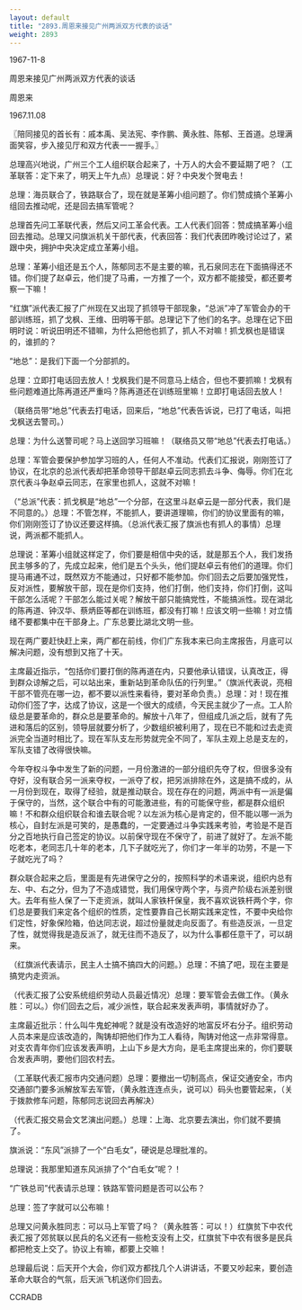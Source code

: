 ```yaml
---
layout: default
title: "2893.周恩来接见广州两派双方代表的谈话"
weight: 2893
---
```


1967-11-8

周恩来接见广州两派双方代表的谈话

周恩来

1967.11.08

〖陪同接见的首长有：戚本禹、吴法宪、李作鹏、黄永胜、陈郁、王首道。总理满面笑容，步入接见厅和双方代表一一握手。〗

总理高兴地说，广州三个工人组织联合起来了，十万人的大会不要延期了吧？（工革联答：定下来了，明天上午九点）总理说：好？中央发个贺电去！

总理：海员联合了，铁路联合了，现在就是革筹小组问题了。你们赞成搞个革筹小组回去推动呢，还是回去搞军管呢？

总理首先问工革联代表，然后又问工革会代表。工人代表们回答：赞成搞革筹小组回去推动。总理又问旗派机关干部代表，代表回答：我们代表团昨晚讨论过了，紧跟中央，拥护中央决定成立革筹小组。

总理：革筹小组还是五个人，陈郁同志不是主要的嘛，孔石泉同志在下面搞得还不错。你们提了赵卓云，他们提了马甫，一方推了一个，双方都不能接受，都还要考察一下嘛！

“红旗”派代表汇报了广州现在又出现了抓领导干部现象，“总派”冲了军管会办的干部训练班，抓了戈枫、王维、田明等干部。总理记下了他们的名字。总理在记下田明时说：听说田明还不错嘛，为什么把他也抓了，抓人不对嘛！抓戈枫也是错误的，谁抓的？

“地总”：是我们下面一个分部抓的。

总理：立即打电话回去放人！戈枫我们是不同意马上结合，但也不要抓嘛！戈枫有些问题难道比陈再道还严重吗？陈再道还在训练班里嘛！立即打电话回去放人！

（联络员带“地总”代表去打电话，回来后，“地总”代表告诉说，已打了电话，叫把戈枫送去警司。）

总理：为什么送警司呢？马上送回学习班嘛！（联络员又带“地总”代表去打电话。）

总理：军管会要保护参加学习班的人，任何人不准动。代表们汇报说，刚刚签订了协议，在北京的总派代表却把革命领导干部赵卓云同志抓去斗争、侮辱。你们在北京代表斗争赵卓云同志，在家里也抓人，这就不对嘛！

（“总派”代表：抓戈枫是“地总”一个分部，在这里斗赵卓云是一部分代表，我们是不同意的。）总理：不管怎样，不能抓人，要讲道理嘛，你们的协议里面有的嘛，你们刚刚签订了协议还要这样搞。（总派代表汇报了旗派也有抓人的事情）总理说，两派都不能抓人。

总理说：革筹小组就这样定了，你们要是相信中央的话，就是那五个人，我们发扬民主够多的了，先成立起来，他们是五个头头，他们提赵卓云有他们的道理。你们提马甫通不过，既然双方不能通过，只好都不能参加。你们回去之后要加强党性，反对派性，要解放干部，现在是你们支持，他们打倒，他们支持，你们打倒，这叫干部怎么活呢？干部怎么能过关呢？解放干部只能搞党性，不能搞派性。现在湖北的陈再道、钟汉华、蔡炳臣等都在训练班，都没有打嘛！应该文明一些嘛！对立情绪不要都集中在干部身上。广东总要比湖北文明一些。

现在两广要赶快赶上来，两广都在前线，你们广东我本来已向主席报告，月底可以解决问题，没有想到又拖了十天。

主席最近指示，“包括你们要打倒的陈再道在内，只要他承认错误，认真改正，得到群众谅解之后，可以站出来，重新站到革命队伍的行列里。”（旗派代表说，亮相干部不管亮在哪一边，都不要以派性来看待，要对革命负责。）总理：对！现在推动你们签了字，达成了协议，这是一个很大的成绩，今天民主就少了一点。工人阶级总是要革命的，群众总是要革命的。解放十八年了，但组成几派之后，就有了先进和落后的区别，领导层就要分析了，少数组织被利用了，现在已不能和过去走资派完全当道时相比了。现在军队支左形势就完全不同了，军队主观上总是支左的，军队支错了改得很快嘛。

今年夺权斗争中发生了新的问题，一月份激进的一部分组织先夺了权，但很多没有夺好，没有联合另一派来夺权，一派夺了权，把另派排除在外，这是搞不成的，从一月份到现在，取得了经验，就是推动联合。现在存在的问题，两派中有一派是偏于保守的，当然，这个联合中有的可能激进些，有的可能保守些，都是群众组织嘛！不和群众组织联合和谁去联合呢？以左派为核心是肯定的，但不能以哪一派为核心，自封左派是可笑的，是愚蠢的，一定要通过斗争实践来考验，考验是不是百分之百地执行自己签定的协议。以前保守现在不保守了，前进了就好了。左派不能吃老本，老同志几十年的老本，几下子就吃光了，你们才一年半的功劳，不是一下子就吃光了吗？

群众联合起来之后，里面是有先进保守之分的，按照科学的术语来说，组织内总有左、中、右之分，但为了不造成错觉，我们用保守两个字，与资产阶级右派差别很大。去年有些人保了一下走资派，就叫人家铁杆保皇，我不喜欢说铁杆两个字，你们总是要我们来定各个组织的性质，定性要靠自己长期实践来定性，不要中央给你们定性，好象保险箱，伯达同志说，超过份量就走向反面了。有些造反派，一旦定了性，就觉得我是造反派了，就无往而不造反了，以为什么事都任意干了，可以胡来。

（红旗派代表请示，民主人士搞不搞四大的问题。）总理：不搞了吧，现在主要是搞党内走资派。

（代表汇报了公安系统组织劳动人员最近情况）总理：要军管会去做工作。（黄永胜：可以。）你们回去之后，减少派性，联合起来发表声明，事情就好办了。

主席最近批示：什么叫牛鬼蛇神呢？就是没有改造好的地富反坏右分子。组织劳动人员本来是应该改造的，陶铸却把他们作为工人看待，陶铸对他这一点非常得意。对支农青年你们应该发表声明，上山下乡是大方向，是毛主席提出来的，你们要联合发表声明，要他们回农村去。

（工革联代表汇报市内交通问题）总理：要撤出一切制高点，保证交通安全，市内交通部门要多派解放军去军管，（黄永胜连连点头，说可以）码头也要管起来，（关于拨款修车问题，陈郁同志说回去再解决）

（代表汇报交易会文艺演出问题。）总理：上海、北京要去演出，你们就不要搞了。

旗派说：“东风”派排了一个“白毛女”，硬说是总理批准的。

总理说：我那里知道东风派排了个“白毛女”呢？！

“广铁总司”代表请示总理：铁路军管问题是否可以公布？

总理：签了字就可以公布嘛！

总理又问黄永胜同志：可以马上军管了吗？（黄永胜答：可以！）红旗贫下中农代表汇报了郊贫联以民兵的名义还有一些枪支没有上交，红旗贫下中农有很多是民兵都把枪支上交了。协议上有嘛，都要上交嘛！

总理最后说：后天开个大会，你们双方都找几个人讲讲话，不要又吵起来，要创造革命大联合的气氛，后天派飞机送你们回去。

CCRADB

